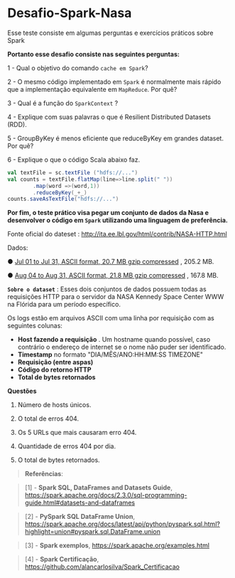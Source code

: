 # Desafio-Spark-Nasa
Esse teste consiste em algumas perguntas e exercícios práticos sobre Spark

**Portanto esse desafio consiste nas seguintes perguntas:**

1 - Qual o objetivo do comando `cache em Spark`?

2 - O mesmo código implementado em `Spark` é normalmente mais rápido que a implementação equivalente em `MapReduce`. Por quê?

3 - Qual é a função do `SparkContext` ?

4 - Explique com suas palavras o que é Resilient Distributed Datasets (RDD).

5 - GroupByKey é menos eficiente que reduceByKey em grandes dataset. Por quê?

6 - Explique o que o código Scala abaixo faz.

```scala
val textFile = sc.textFile ("hdfs://...")  
val counts = textFile.flatMap(line=>line.split(" "))  
        .map(word =>(word,1))  
        .reduceByKey(_+_)  
counts.saveAsTextFile("hdfs://...")
```

**Por fim, o teste prático visa pegar um conjunto de dados da Nasa e desenvolver o código em `Spark` utilizando uma linguagem de preferência.**

Fonte oficial do dateset : http://ita.ee.lbl.gov/html/contrib/NASA-HTTP.html

Dados:

● [Jul 01 to Jul 31, ASCII format, 20.7 MB gzip compressed](ftp://ita.ee.lbl.gov/traces/NASA_access_log_Jul95.gz) , 205.2 MB.

● [Aug 04 to Aug 31, ASCII format, 21.8 MB gzip compressed](ftp://ita.ee.lbl.gov/traces/NASA_access_log_Aug95.gz) , 167.8 MB.

**`Sobre o dataset`** : Esses dois conjuntos de dados possuem todas as requisições HTTP para o servidor da NASA Kennedy
Space Center WWW na Flórida para um período específico.

Os logs estão em arquivos ASCII com uma linha por requisição com as seguintes colunas:

* **Host fazendo a requisição** . Um hostname quando possível, caso contrário o endereço de internet se o nome não puder ser identificado.
* **Timestamp** no formato "DIA/MÊS/ANO:HH:MM:SS TIMEZONE"
* **Requisição (entre aspas)**
* **Código do retorno HTTP**
* **Total de bytes retornados**

**Questões**

1. Número de hosts únicos.

2. O total de erros 404.
   
3. Os 5 URLs que mais causaram erro 404.

4. Quantidade de erros 404 por dia.

5. O total de bytes retornados.

>**Referências**:

> [1] - **Spark SQL, DataFrames and Datasets Guide**, <https://spark.apache.org/docs/2.3.0/sql-programming-guide.html#datasets-and-dataframes>

> [2] - **PySpark SQL DataFrame Union**, <https://spark.apache.org/docs/latest/api/python/pyspark.sql.html?highlight=union#pyspark.sql.DataFrame.union>
> 

> [3] - **Spark exemplos**, <https://spark.apache.org/examples.html>

> [4] - **Spark Certificação**, <https://github.com/alancarlosilva/Spark_Certificacao>